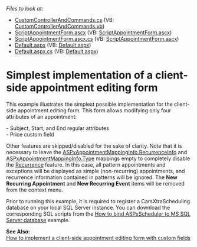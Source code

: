 <!-- default file list -->
*Files to look at*:

* [CustomControllerAndCommands.cs](./CS/WebSite/App_Code/CustomControllerAndCommands.cs) (VB: [CustomControllerAndCommands.vb](./VB/WebSite/App_Code/CustomControllerAndCommands.vb))
* [ScriptAppointmentForm.ascx](./CS/WebSite/CustomForms/ScriptAppointmentForm.ascx) (VB: [ScriptAppointmentForm.ascx](./VB/WebSite/CustomForms/ScriptAppointmentForm.ascx))
* [ScriptAppointmentForm.ascx.cs](./CS/WebSite/CustomForms/ScriptAppointmentForm.ascx.cs) (VB: [ScriptAppointmentForm.ascx](./VB/WebSite/CustomForms/ScriptAppointmentForm.ascx))
* [Default.aspx](./CS/WebSite/Default.aspx) (VB: [Default.aspx](./VB/WebSite/Default.aspx))
* [Default.aspx.cs](./CS/WebSite/Default.aspx.cs) (VB: [Default.aspx](./VB/WebSite/Default.aspx))
<!-- default file list end -->
# Simplest implementation of a client-side appointment editing form


<p>This example illustrates the simplest possible implementation for the client-side appointment editing form. This form allows modifying only four attributes of an appointment: </p><p>- Subject, Start, and End regular attributes<br />
- Price custom field</p><p>Other features are skipped/disabled for the sake of clarity. Note that it is necessary to leave the <a href="http://documentation.devexpress.com/#AspNet/DevExpressWebASPxSchedulerASPxAppointmentMappingInfo_RecurrenceInfotopic"><u>ASPxAppointmentMappingInfo.RecurrenceInfo</u></a> and <a href="http://documentation.devexpress.com/#AspNet/DevExpressWebASPxSchedulerASPxAppointmentMappingInfo_Typetopic"><u>ASPxAppointmentMappingInfo.Type</u></a> mappings empty to completely disable the <a href="http://documentation.devexpress.com/#AspNet/CustomDocument3812"><u>Recurrence</u></a> feature. In this case, all pattern appointments and exceptions will be displayed as simple (non-recurring) appointments, and recurrence information contained in patterns will be ignored. The <strong>New Recurring Appointment</strong> and <strong>New Recurring Event</strong> items will be removed from the context menu.</p><p>Prior to running this example, it is required to register a CarsXtraScheduling database on your local SQL Server instance. You can download the corresponding SQL scripts from the <a href="https://www.devexpress.com/Support/Center/p/E215">How to bind ASPxScheduler to MS SQL Server database</a> example.</p><p><strong>See Also:</strong><br />
<a href="https://www.devexpress.com/Support/Center/p/E1547">How to implement a client-side appointment editing form with custom fields</a></p>

<br/>


